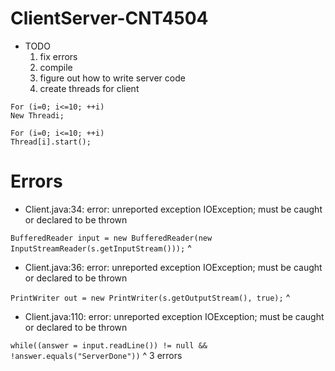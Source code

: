# ClientServer-CNT4504 #
- TODO
	1. fix errors
	1. compile
	1. figure out how to write server code
	1. create threads for client
```
For (i=0; i<=10; ++i)
New Threadi;
```
```
For (i=0; i<=10; ++i)
Thread[i].start();
```

# Errors #

- Client.java:34: error: unreported exception IOException; must be caught or declared to be thrown

`BufferedReader input = new BufferedReader(new InputStreamReader(s.getInputStream()));`
                                                                                                        ^
- Client.java:36: error: unreported exception IOException; must be caught or declared to be thrown

`PrintWriter out = new PrintWriter(s.getOutputStream(), true);`
                                                                           ^
- Client.java:110: error: unreported exception IOException; must be caught or declared to be thrown

`while((answer = input.readLine()) != null && !answer.equals("ServerDone"))`
                                                      ^
3 errors
